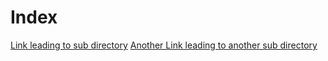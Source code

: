 # Index

[Link leading to sub directory](./sub)
[Another Link leading to another sub directory](./sub2)
